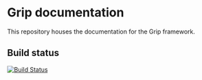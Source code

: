 # Grip documentation

This repository houses the documentation for the Grip framework.

## Build status

[![Build Status](https://action-badges.now.sh/grip-framework/docs)](https://github.com/grip-framework/docs/actions)
